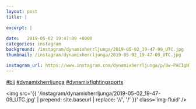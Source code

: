 ```yaml
---
layout: post
title: |
  
excerpt: |
    
date:   2019-05-02 19:47:09 +0000
categories: instagram
background: /instagram/dynamixherrljunga/2019-05-02_19-47-09_UTC.jpg
thumbnail: /instagram/dynamixherrljunga/2019-05-02_19-47-09_UTC.jpg

instagram_url: https://www.instagram.com/dynamixherrljunga/p/Bw-PACIgNlR
---
```

[#bjj](https://www.instagram.com/explore/tags/bjj/) [#dynamixherrljunga](https://www.instagram.com/explore/tags/dynamixherrljunga/) [#dynamixfightingsports](https://www.instagram.com/explore/tags/dynamixfightingsports/)



<img src='{{ '/instagram/dynamixherrljunga/2019-05-02_19-47-09_UTC.jpg' | prepend: site.baseurl | replace: '//', '/' }}' class='img-fluid' />
